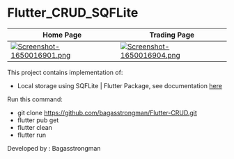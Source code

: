 # Flutter_CRUD_SQFLite

| Home Page     | Trading Page      |  
| ------------- | -------------    | 
| [![Screenshot-1650016901.png](https://i.postimg.cc/05dbj61z/Screenshot-1650016901.png)](https://postimg.cc/K4jZs8zb) | [![Screenshot-1650016904.png](https://i.postimg.cc/3Jq45sH1/Screenshot-1650016904.png)](https://postimg.cc/RNcVwbhJ)  |

This project contains implementation of:
- Local storage using SQFLite | Flutter Package, see documentation [here](https://pub.dev/packages/sqflite) 

Run this command:
- git clone https://github.com/bagasstrongman/Flutter-CRUD.git
- flutter pub get
- flutter clean
- flutter run

Developed by : Bagasstrongman

